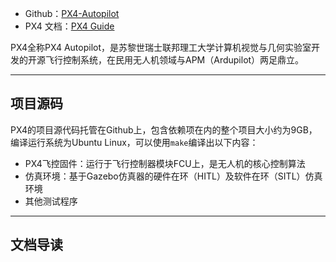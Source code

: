 + Github：[PX4-Autopilot](https://github.com/PX4/PX4-Autopilot)
+ PX4 文档：[PX4 Guide](https://docs.px4.io/main/en/)

PX4全称PX4 Autopilot，是苏黎世瑞士联邦理工大学计算机视觉与几何实验室开发的开源飞行控制系统，在民用无人机领域与APM（Ardupilot）两足鼎立。

---
## 项目源码

PX4的项目源代码托管在Github上，包含依赖项在内的整个项目大小约为9GB，编译运行系统为Ubuntu Linux，可以使用`make`编译出以下内容：

+ PX4飞控固件：运行于飞行控制器模块FCU上，是无人机的核心控制算法
+ 仿真环境：基于Gazebo仿真器的硬件在环（HITL）及软件在环（SITL）仿真环境
+ 其他测试程序

---
## 文档导读
